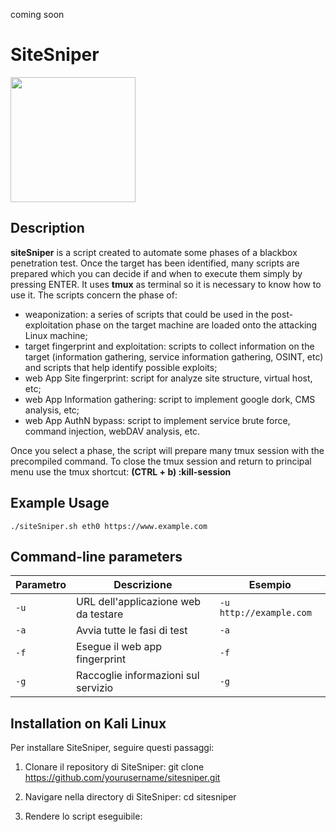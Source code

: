 coming soon

# SiteSniper
<img src="https://github.com/dokDork/red-team-penetration-test-script/raw/main/images/siteSniper.png" width="200" height="200">


## Description
**siteSniper** is a script created to automate some phases of a blackbox penetration test. Once the target has been identified, many scripts are prepared which you can decide if and when to execute them simply by pressing ENTER. It uses **tmux** as terminal so it is necessary to know how to use it.
The scripts concern the phase of:
- weaponization: a series of scripts that could be used in the post-exploitation phase on the target machine are loaded onto the attacking Linux machine;
- target fingerprint and exploitation: scripts to collect information on the target (information gathering, service information gathering, OSINT, etc) and scripts that help identify possible exploits;
- web App Site fingerprint: script for analyze site structure, virtual host, etc;
- web App Information gathering: script to implement google dork, CMS analysis, etc;
- web App AuthN bypass: script to implement service brute force, command injection, webDAV analysis, etc.

Once you select a phase, the script will prepare many tmux session with the precompiled command.
To close the tmux session and return to principal menu use the tmux shortcut:
**(CTRL + b) :kill-session**


## Example Usage

`./siteSniper.sh eth0 https://www.example.com` 


## Command-line parameters

| Parametro | Descrizione                          | Esempio       |
|-----------|--------------------------------------|---------------|
| `-u`      | URL dell'applicazione web da testare | `-u http://example.com` |
| `-a`      | Avvia tutte le fasi di test          | `-a`          |
| `-f`      | Esegue il web app fingerprint        | `-f`          |
| `-g`      | Raccoglie informazioni sul servizio  | `-g`          |

## Installation on Kali Linux

Per installare SiteSniper, seguire questi passaggi:

1. Clonare il repository di SiteSniper:
git clone https://github.com/yourusername/sitesniper.git

2. Navigare nella directory di SiteSniper:
cd sitesniper

3. Rendere lo script eseguibile:

